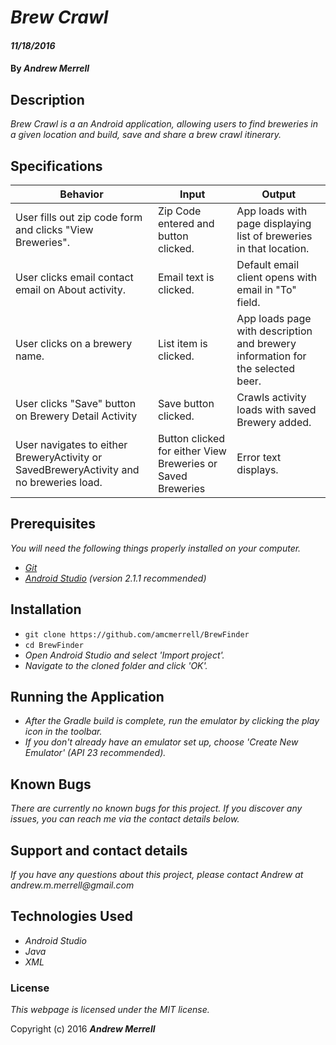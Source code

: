 # _Brew Crawl_

#### _11/18/2016_

#### By _**Andrew Merrell**_

## Description

_Brew Crawl is a an Android application, allowing users to find breweries in a given location and build, save and share a brew crawl itinerary._

## Specifications

| Behavior         | Input         | Output         |
|------------------|---------------|----------------|
| User fills out zip code form and clicks "View Breweries". | Zip Code entered and button clicked. | App loads with page displaying list of breweries in that location. |
| User clicks email contact email on About activity. | Email text is clicked. | Default email client opens with email in "To" field. |
| User clicks on a brewery name. | List item is clicked. | App loads page with description and brewery information for the selected beer. |
| User clicks "Save" button on Brewery Detail Activity | Save button clicked. | Crawls activity loads with saved Brewery added. |
| User navigates to either BreweryActivity or SavedBreweryActivity and no breweries load. | Button clicked for either View Breweries or Saved Breweries | Error text displays. |

## Prerequisites

_You will need the following things properly installed on your computer._

* _[Git](http://git-scm.com/)_
* _[Android Studio](https://developer.android.com/studio/install.html) (version 2.1.1 recommended)_

## Installation

* `git clone https://github.com/amcmerrell/BrewFinder`
* `cd BrewFinder`
* _Open Android Studio and select 'Import project'._
* _Navigate to the cloned folder and click 'OK'._

## Running the Application

* _After the Gradle build is complete, run the emulator by clicking the play icon in the toolbar._
* _If you don't already have an emulator set up, choose 'Create New Emulator' (API 23 recommended)._

## Known Bugs
_There are currently no known bugs for this project. If you discover any issues, you can reach me via the contact details below._

## Support and contact details
_If you have any questions about this project, please contact Andrew at andrew.m.merrell@gmail.com_

## Technologies Used
* _Android Studio_
* _Java_
* _XML_

### License

*This webpage is licensed under the MIT license.*

Copyright (c) 2016 **_Andrew Merrell_**
